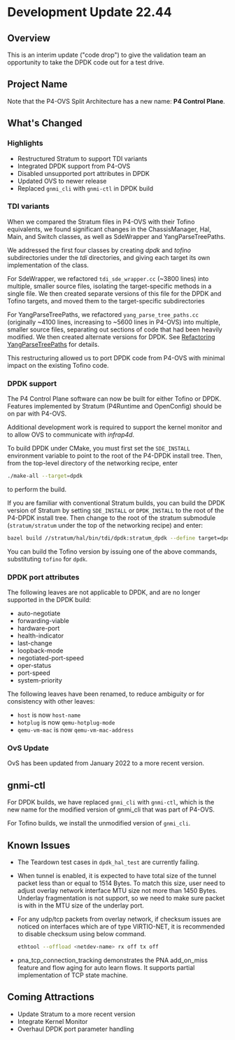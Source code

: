 # Development Update 22.44

## Overview

This is an interim update ("code drop") to give the validation team
an opportunity to take the DPDK code out for a test drive.

## Project Name

Note that the P4-OVS Split Architecture has a new name: **P4 Control Plane**.

## What's Changed

### Highlights

- Restructured Stratum to support TDI variants
- Integrated DPDK support from P4-OVS
- Disabled unsupported port attributes in DPDK
- Updated OVS to newer release
- Replaced `gnmi_cli` with `gnmi-ctl` in DPDK build

### TDI variants

When we compared the Stratum files in P4-OVS with their Tofino equivalents,
we found significant changes in the ChassisManager, Hal, Main, and Switch
classes, as well as SdeWrapper and YangParseTreePaths.

We addressed the first four classes by creating *dpdk* and *tofino*
subdirectories under the *tdi* directories, and giving each target its
own implementation of the class.

For SdeWrapper, we refactored `tdi_sde_wrapper.cc` (\~3800 lines) into
multiple, smaller source files, isolating the target-specific methods
in a single file. We then created separate versions of this file for
the DPDK and Tofino targets, and moved them to the target-specific
subdirectories

For YangParseTreePaths, we refactored `yang_parse_tree_paths.cc`
(originally \~4100 lines, increasing to \~5600 lines in P4-OVS) into
multiple, smaller source files, separating out sections of code that
had been heavily modified. We then created alternate versions for DPDK.
See [Refactoring YangParseTreePaths](https://github.com/ipdk-io/stratum-dev/blob/split-arch/stratum/docs/refactoring_yang_parse_tree_paths.md)
for details.

This restructuring allowed us to port DPDK code from P4-OVS with minimal
impact on the existing Tofino code.

### DPDK support

The P4 Control Plane software can now be built for either Tofino or
DPDK. Features implemented by Stratum (P4Runtime and OpenConfig) should
be on par with P4-OVS.

Additional development work is required to support the kernel monitor
and to allow OVS to communicate with *infrap4d*.

To build DPDK under CMake, you must first set the `SDE_INSTALL`
environment variable to point to the root of the P4-DPDK install tree.
Then, from the top-level directory of the networking recipe, enter

```bash
./make-all --target=dpdk
```

to perform the build.

If you are familiar with conventional Stratum builds, you can build the
DPDK version of Stratum by setting `SDE_INSTALL` or `DPDK_INSTALL` to
the root of the P4-DPDK install tree. Then change to the root of the
stratum submodule (`stratum/stratum` under the top of the networking recipe)
and enter:

```bash
bazel build //stratum/hal/bin/tdi/dpdk:stratum_dpdk --define target=dpdk
```

You can build the Tofino version by issuing one of the above commands,
substituting `tofino` for `dpdk`.

### DPDK port attributes

The following leaves are not applicable to DPDK, and are no longer
supported in the DPDK build:

- auto-negotiate
- forwarding-viable
- hardware-port
- health-indicator
- last-change
- loopback-mode
- negotiated-port-speed
- oper-status
- port-speed
- system-priority

The following leaves have been renamed, to reduce ambiguity or
for consistency with other leaves:

- `host` is now `host-name`
- `hotplug` is now `qemu-hotplug-mode`
- `qemu-vm-mac` is now `qemu-vm-mac-address`

### OvS Update

OvS has been updated from January 2022 to a more recent version.

## gnmi-ctl

For DPDK builds, we have replaced `gnmi_cli` with `gnmi-ctl`, which is
the new name for the modified version of gnmi_cli that was part of P4-OVS.

For Tofino builds, we install the unmodified version of `gnmi_cli`.

## Known Issues

- The Teardown test cases in `dpdk_hal_test` are currently failing.

- When tunnel is enabled, it is expected to have total size of the tunnel
  packet less than or equal to 1514 Bytes. To match this size, user need to
  adjust overlay network interface MTU size not more than 1450 Bytes.
  Underlay fragmentation is not support, so we need to make sure packet is
  with in the MTU size of the underlay port.

- For any udp/tcp packets from overlay network, if checksum issues are
  noticed on interfaces which are of type VIRTIO-NET, it is recommended to
  disable checksum using below command.

  ```bash
  ethtool --offload <netdev-name> rx off tx off
  ```

- pna_tcp_connection_tracking demonstrates the PNA add_on_miss feature and
  flow aging for auto learn flows. It supports partial implementation of TCP
  state machine.

## Coming Attractions

- Update Stratum to a more recent version
- Integrate Kernel Monitor
- Overhaul DPDK port parameter handling
